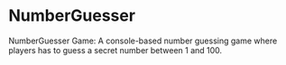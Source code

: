 # NumberGuesser
NumberGuesser Game: A console-based number guessing game where players has to guess a secret number between 1 and 100.
